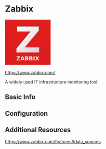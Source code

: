 # Zabbix

![Service Logo](zabbixpng.png)

https://www.zabbix.com/

A widely used IT infrastructure monitoring tool

## Basic Info


## Configuration



## Additional Resources

https://www.zabbix.com/features#data_sources